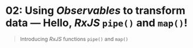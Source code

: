 # 02: Using *Observables* to transform data &mdash; Hello, *RxJS* `pipe()` and `map()`!
> Introducing *RxJS* functions `pipe()` and `map()`

